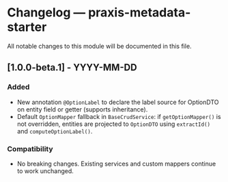 # Changelog — praxis-metadata-starter

All notable changes to this module will be documented in this file.

## [1.0.0-beta.1] - YYYY-MM-DD

### Added
- New annotation `@OptionLabel` to declare the label source for OptionDTO on entity field or getter (supports inheritance).
- Default `OptionMapper` fallback in `BaseCrudService`: if `getOptionMapper()` is not overridden, entities are projected to `OptionDTO` using `extractId()` and `computeOptionLabel()`.

### Compatibility
- No breaking changes. Existing services and custom mappers continue to work unchanged.

